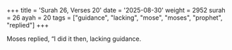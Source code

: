 +++
title = 'Surah 26, Verses 20'
date = '2025-08-30'
weight = 2952
surah = 26
ayah = 20
tags = ["guidance", "lacking", "mose", "moses", "prophet", "replied"]
+++

Moses replied, “I did it then, lacking guidance.